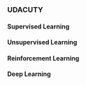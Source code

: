 
### UDACUTY

#### Supervised Learning
#### Unsupervised Learning
#### Reinforcement Learning
#### Deep Learning


```python

```
